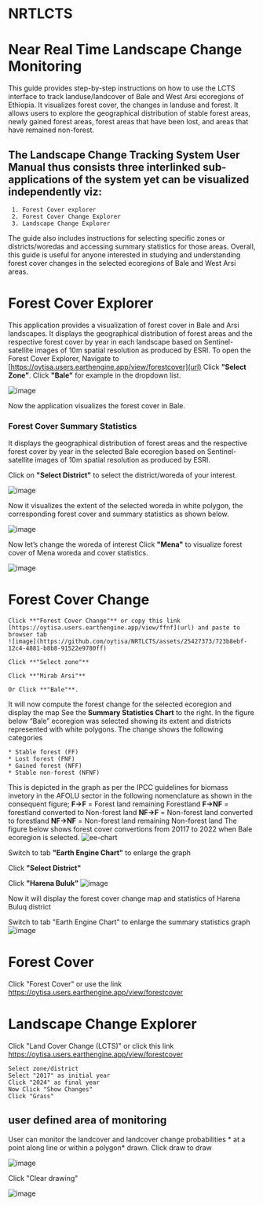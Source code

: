 # NRTLCTS
# Near Real Time Landscape Change Monitoring
 This guide provides step-by-step instructions on how to use the LCTS interface to track landuse/landcover of Bale and West Arsi ecoregions of Ethiopia. It visualizes forest cover, the changes in landuse and forest. It allows users to explore the geographical distribution of stable forest areas, newly gained forest areas, forest areas that have been lost, and areas that have remained non-forest. 
## The Landscape Change Tracking System User Manual thus consists three interlinked sub-applications of the system yet can be visualized independently viz:
```
 1.	Forest Cover explorer
 2.	Forest Cover Change Explorer
 3.	Landscape Change Explorer
```
The guide also includes instructions for selecting specific zones or districts/woredas and accessing summary statistics for those areas. Overall, this guide is useful for anyone interested in studying and understanding forest cover changes in the selected ecoregions of Bale and West Arsi areas.
# Forest Cover Explorer
This application provides a visualization of forest cover in Bale and Arsi landscapes. It displays the geographical distribution of forest areas and the respective forest cover by year in each landscape based on Sentinel-satellite images of 10m spatial resolution as produced by ESRI.
To open the Forest Cover Explorer, 
Navigate to [https://oytisa.users.earthengine.app/view/forestcover](url)
 Click **"Select Zone"**. 
 Click **"Bale"** for example in the dropdown list.

 ![image](https://github.com/oytisa/NRTLCTS/assets/25427373/165e4547-16fd-47f0-b67e-b59f04338691)

Now the application visualizes the forest cover in Bale. 
### Forest Cover Summary Statistics
It displays the geographical distribution of forest areas and the respective forest cover by year in the selected Bale ecoregion based on Sentinel-satellite images of 10m spatial resolution as produced by ESRI.

 
 Click on **"Select District"** to select the district/woreda of your interest. 

 ![image](https://github.com/oytisa/NRTLCTS/assets/25427373/81f07b03-5592-4913-b1d4-f251902d5b80)

Now it visualizes the extent of the selected woreda in white polygon, the corresponding forest cover and summary statistics as shown below.

  ![image](https://github.com/oytisa/NRTLCTS/assets/25427373/e3df735d-ebff-4827-b9d2-31f9184f5f28)

Now let’s change the woreda of interest
 Click **"Mena"** to visualize forest cover of Mena woreda and cover statistics.


![image](https://github.com/oytisa/NRTLCTS/assets/25427373/6ae62c7d-96e1-41ef-a2b8-e487f8c3992e)


# Forest Cover Change
 ```
Click **"Forest Cover Change"** or copy this link [https://oytisa.users.earthengine.app/view/ffnf](url) and paste to browser tab
 ![image](https://github.com/oytisa/NRTLCTS/assets/25427373/723b8ebf-12c4-4881-b8b8-91522e9780ff)

Click **"Select zone"**
 
Click **"Mirab Arsi"**
 
Or Click **"Bale"**. 
 ```
 It will now compute the forest change for the selected ecoregion and display the map
 See the **Summary Statistics Chart** to the right. 
 In the figure below “Bale” ecoregion was selected showing its extent and districts represented with white polygons. The change shows the following categories
```
* Stable forest (FF)
* Lost forest (FNF)
* Gained forest (NFF)
* Stable non-forest (NFNF)

```
This is depicted in the graph as per the IPCC guidelines for biomass invetory in the AFOLU sector in the following nomenclature as shown in the consequent figure;
**F->F** = Forest land remaining Forestland
**F->NF** = forestland converted to Non-forest land
**NF->F** = Non-forest land converted to forestland
**NF->NF** = Non-forest land remaining Non-forest land
 The figure below shows forest cover convertions from 20117 to 2022 when Bale ecoregion is selected.
 ![ee-chart](https://github.com/oytisa/NRTLCTS/assets/25427373/db34f719-a432-4018-9774-410d3977f134)

 Switch to tab **"Earth Engine Chart"** to enlarge the graph
 
 Click **"Select District"**
 
 Click **"Harena Buluk"**
 ![image](https://github.com/oytisa/NRTLCTS/assets/25427373/21168c0e-aac1-48cd-aa76-0b35b1d25602)

Now it will display the forest cover change map and statistics of Harena Buluq district
 
 Switch to tab "Earth Engine Chart" to enlarge the summary statistics graph
![image](https://github.com/oytisa/NRTLCTS/assets/25427373/62e7db33-df43-40a8-9b46-a3ab727449e7)
 
# Forest Cover
Click "Forest Cover"
or use the link  [https://oytisa.users.earthengine.app/view/forestcover ](url)

# Landscape Change Explorer

 Click "Land Cover Change (LCTS)" or click this link [https://oytisa.users.earthengine.app/view/forestcover ](url)
 ```
Select zone/district
Select "2017" as initial year
Click "2024" as final year
Now Click "Show Changes"
Click "Grass"
```

## user defined area of monitoring
 User can monitor the landcover and landcover change probabilities * at a point along line or within a polygon* drawn.
Click draw to draw 
 
![image](https://github.com/oytisa/NRTLCTS/assets/25427373/5aa6eb86-38a0-4c4e-8f39-379496d9eb8d)

Click "Clear drawing"

![image](https://github.com/oytisa/NRTLCTS/assets/25427373/ed44f22d-a4d7-4510-bd5e-16d9141c79d4)
